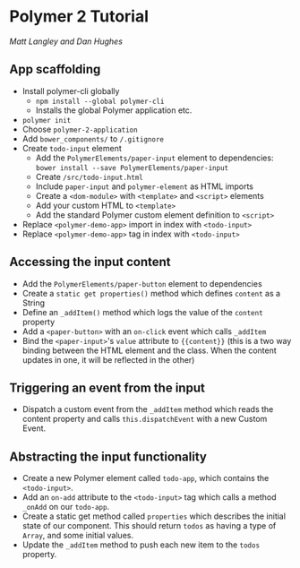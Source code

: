 # Polymer 2 Tutorial

_Matt Langley and Dan Hughes_

## App scaffolding

- Install polymer-cli globally
	- `npm install --global polymer-cli`
	- Installs the global Polymer application etc.
- `polymer init`
- Choose `polymer-2-application`
- Add `bower_components/` to `/.gitignore`
- Create `todo-input` element
	- Add the `PolymerElements/paper-input` element to dependencies: `bower install --save PolymerElements/paper-input`
	- Create `/src/todo-input.html`
	- Include `paper-input` and `polymer-element` as HTML imports
	- Create a `<dom-module>` with `<template>` and `<script>` elements
	- Add your custom HTML to `<template>`
	- Add the standard Polymer custom element definition to `<script>`
- Replace `<polymer-demo-app>` import in index with `<todo-input>`
- Replace `<polymer-demo-app>` tag in index with `<todo-input>`

## Accessing the input content

- Add the `PolymerElements/paper-button` element to dependencies
- Create a `static get properties()` method which defines `content` as a String
- Define an `_addItem()` method which logs the value of the `content` property
- Add a `<paper-button>` with an `on-click` event which calls `_addItem`
- Bind the `<paper-input>`'s `value` attribute to `{{content}}` (this is a two way binding between the HTML element and the class. When the content updates in one, it will be reflected in the other)

## Triggering an event from the input

- Dispatch a custom event from the `_addItem` method which reads the content property and calls `this.dispatchEvent` with a new Custom Event.

## Abstracting the input functionality

- Create a new Polymer element called `todo-app`, which contains the `<todo-input>`.
- Add an `on-add` attribute to the `<todo-input>` tag which calls a method `_onAdd` on our `todo-app`.
- Create a static get method called `properties` which describes the initial state of our component. This should return `todos` as having a type of `Array`, and some initial values.
- Update the `_addItem` method to push each new item to the `todos` property. 

